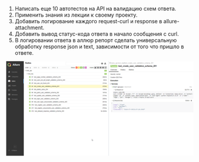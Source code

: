 1. Написать еще 10 автотестов на API на валидацию схем ответа.
2. Применить знания из лекции к своему проекту.
3. Добавить логирование каждого request-curl и response в allure-attachment.
4. Добавить вывод статус-кода ответа в начало сообщения с curl.
5. В логировании ответа в аллюр репорт сделать универсальную обработку response json и text, зависимости от того что пришло в ответе.

![Отчет тестов в телеграмм](./images/chrome_43EnkW1hft.png)
